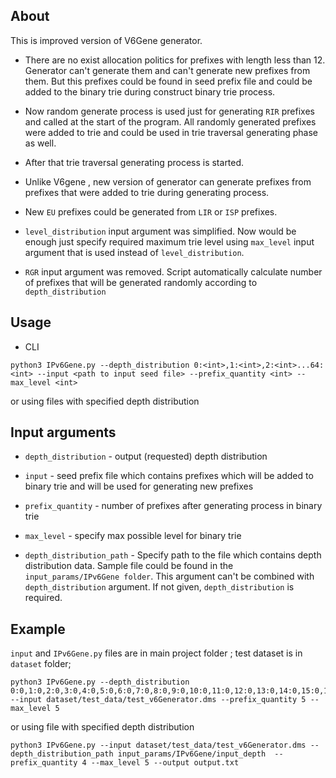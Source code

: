 ## About
This is improved version of V6Gene generator. 

* There are no exist allocation politics for prefixes with length less than 12. Generator can't generate them and can't generate new prefixes from them. But this prefixes could be found in seed prefix file and could be added to the binary trie during construct binary trie process.

* Now random generate process is used just for generating `RIR` prefixes and 
called at the start  of the program. All randomly generated prefixes were added to trie and could be used in trie traversal generating phase as well.

* After that trie traversal generating process is started. 
 
* Unlike V6gene , new version of generator can generate prefixes from prefixes that were added to trie during generating process. 

* New `EU` prefixes could be generated from `LIR` or `ISP` prefixes.

* `level_distribution` input argument was simplified. Now would be enough just specify required maximum trie level using `max_level` input argument that is used instead of `level_distribution`.

* `RGR` input argument was removed. Script automatically calculate number of prefixes that will be generated randomly according to `depth_distribution`

## Usage 
* CLI
```
python3 IPv6Gene.py --depth_distribution 0:<int>,1:<int>,2:<int>...64:<int> --input <path to input seed file> --prefix_quantity <int> --max_level <int>
```
 or using files with specified depth distribution
 

## Input arguments
- `depth_distribution` - output (requested) depth distribution

- `input` - seed prefix file which contains prefixes which will be added to binary trie and will be used for generating new prefixes

- `prefix_quantity` - number of prefixes after generating process in binary trie

- `max_level` - specify max possible level for binary trie

- `depth_distribution_path` - Specify path to the file which contains depth distribution data. Sample file could be found in the
                        `input_params/IPv6Gene folder`. This argument can't be combined with `depth_distribution` argument. If not
                        given, `depth_distribution` is required. 


## Example
`input` and `IPv6Gene.py` files are in main project folder ; test dataset is in `dataset` folder;
```
python3 IPv6Gene.py --depth_distribution 0:0,1:0,2:0,3:0,4:0,5:0,6:0,7:0,8:0,9:0,10:0,11:0,12:0,13:0,14:0,15:0,16:0,17:0,18:0,19:0,20:1,21:0,22:0,23:0,24:0,25:0,26:0,27:0,28:0,29:0,30:0,31:0,32:1,33:0,34:0,35:0,36:0,37:0,38:0,39:0,40:0,41:0,42:0,43:0,44:0,45:1,46:0,47:0,48:0,49:0,50:0,51:0,52:0,53:0,54:0,55:0,56:0,57:0,58:1,59:0,60:0,61:0,62:0,63:0,64:1 --input dataset/test_data/test_v6Generator.dms --prefix_quantity 5 --max_level 5

```
or using file with specified depth distribution
 ```
 python3 IPv6Gene.py --input dataset/test_data/test_v6Generator.dms --depth_distribution_path input_params/IPv6Gene/input_depth  --prefix_quantity 4 --max_level 5 --output output.txt
```